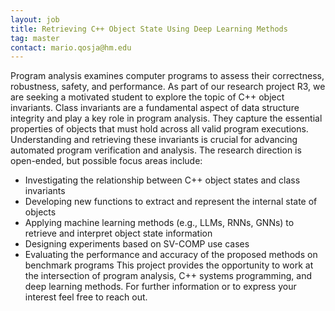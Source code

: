 ```yaml
---
layout: job
title: Retrieving C++ Object State Using Deep Learning Methods
tag: master
contact: mario.qosja@hm.edu 
---
```


Program analysis examines computer programs to assess their correctness, robustness, safety, and performance. As part of our research project R3, we are seeking a motivated student to explore the topic of C++ object invariants.
Class invariants are a fundamental aspect of data structure integrity and play a key role in program analysis. They capture the essential properties of objects that must hold across all valid program executions. Understanding and retrieving these invariants is crucial for advancing automated program verification and analysis.
The research direction is open-ended, but possible focus areas include:
-	Investigating the relationship between C++ object states and class invariants
-	Developing new functions to extract and represent the internal state of objects
-	Applying machine learning methods (e.g., LLMs, RNNs, GNNs) to retrieve and interpret object state information
-	Designing experiments based on SV-COMP use cases
-	Evaluating the performance and accuracy of the proposed methods on benchmark programs
This project provides the opportunity to work at the intersection of program analysis, C++ systems programming, and deep learning methods.
For further information or to express your interest feel free to reach out.


